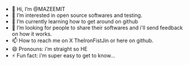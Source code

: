 - 👋 Hi, I’m @MAZEEMIT
- 👀 I’m interested in open source softwares and testing.
- 🌱 I’m currently learning how to get around on github
- 💞️ I’m looking for people to share their softwares and i'll send feedback on how it works.
- 📫 How to reach me on X TheIronFistJin or here on github.
- 😄 Pronouns: i'm straight so HE
- ⚡ Fun fact: i'm super easy to get to know...
